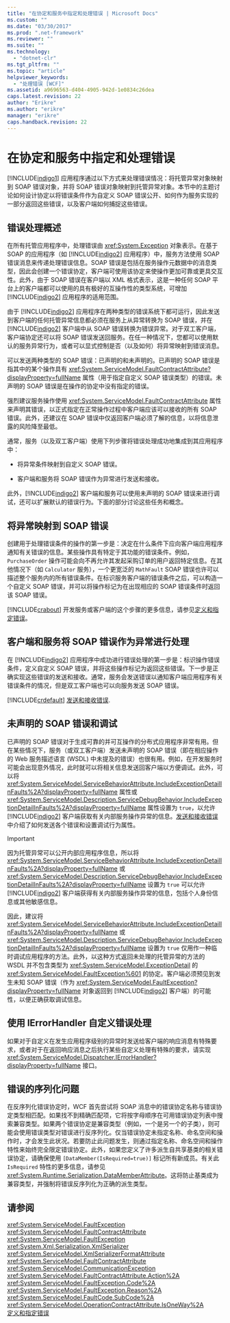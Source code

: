 ```yaml
---
title: "在协定和服务中指定和处理错误 | Microsoft Docs"
ms.custom: ""
ms.date: "03/30/2017"
ms.prod: ".net-framework"
ms.reviewer: ""
ms.suite: ""
ms.technology: 
  - "dotnet-clr"
ms.tgt_pltfrm: ""
ms.topic: "article"
helpviewer_keywords: 
  - "处理错误 [WCF]"
ms.assetid: a9696563-d404-4905-942d-1e0834c26dea
caps.latest.revision: 22
author: "Erikre"
ms.author: "erikre"
manager: "erikre"
caps.handback.revision: 22
---
```

# 在协定和服务中指定和处理错误
[!INCLUDE[indigo1](../../../includes/indigo1-md.md)] 应用程序通过以下方式来处理错误情况：将托管异常对象映射到 SOAP 错误对象，并将 SOAP 错误对象映射到托管异常对象。本节中的主题讨论如何设计协定以将错误条件作为自定义 SOAP 错误公开、如何作为服务实现的一部分返回这些错误，以及客户端如何捕捉这些错误。  
  
## 错误处理概述  
 在所有托管应用程序中，处理错误由 <xref:System.Exception> 对象表示。在基于 SOAP 的应用程序（如 [!INCLUDE[indigo2](../../../includes/indigo2-md.md)] 应用程序）中，服务方法使用 SOAP 错误消息来传递处理错误信息。SOAP 错误是包括在服务操作元数据中的消息类型，因此会创建一个错误协定，客户端可使用该协定来使操作更加可靠或更具交互性。此外，由于 SOAP 错误在客户端以 XML 格式表示，这是一种任何 SOAP 平台上的客户端都可以使用的具有极好的互操作性的类型系统，可增加 [!INCLUDE[indigo2](../../../includes/indigo2-md.md)] 应用程序的适用范围。  
  
 由于 [!INCLUDE[indigo2](../../../includes/indigo2-md.md)] 应用程序在两种类型的错误系统下都可运行，因此发送到客户端的任何托管异常信息都必须在服务上从异常转换为 SOAP 错误，并在 [!INCLUDE[indigo2](../../../includes/indigo2-md.md)] 客户端中从 SOAP 错误转换为错误异常。对于双工客户端，客户端协定还可以将 SOAP 错误发送回服务。在任一种情况下，您都可以使用默认的服务异常行为，或者可以显式控制是否（以及如何）将异常映射到错误消息。  
  
 可以发送两种类型的 SOAP 错误：已声明的和未声明的。已声明的 SOAP 错误是指其中的某个操作具有 <xref:System.ServiceModel.FaultContractAttribute?displayProperty=fullName> 属性（用于指定自定义 SOAP 错误类型）的错误。未声明的 SOAP 错误是在操作的协定中没有指定的错误。  
  
 强烈建议服务操作使用 <xref:System.ServiceModel.FaultContractAttribute> 属性来声明其错误，以正式指定在正常操作过程中客户端应该可以接收的所有 SOAP 错误。此外，还建议在 SOAP 错误中仅返回客户端必须了解的信息，以将信息泄露的风险降至最低。  
  
 通常，服务（以及双工客户端）使用下列步骤将错误处理成功地集成到其应用程序中：  
  
-   将异常条件映射到自定义 SOAP 错误。  
  
-   客户端和服务将 SOAP 错误作为异常进行发送和接收。  
  
 此外，[!INCLUDE[indigo2](../../../includes/indigo2-md.md)] 客户端和服务可以使用未声明的 SOAP 错误来进行调试，还可以扩展默认的错误行为。下面的部分讨论这些任务和概念。  
  
## 将异常映射到 SOAP 错误  
 创建用于处理错误条件的操作的第一步是：决定在什么条件下应向客户端应用程序通知有关错误的信息。某些操作具有特定于其功能的错误条件。例如，`PurchaseOrder` 操作可能会向不再允许其发起采购订单的用户返回特定信息。在其他情况下（如 `Calculator` 服务），一个更宽泛的 `MathFault` SOAP 错误也许可以描述整个服务内的所有错误条件。在标识服务客户端的错误条件之后，可以构造一个自定义 SOAP 错误，并可以将操作标记为在出现相应的 SOAP 错误条件时返回该 SOAP 错误。  
  
 [!INCLUDE[crabout](../../../includes/crabout-md.md)] 开发服务或客户端的这个步骤的更多信息，请参见[定义和指定错误](../../../docs/framework/wcf/defining-and-specifying-faults.md)。  
  
## 客户端和服务将 SOAP 错误作为异常进行处理  
 在 [!INCLUDE[indigo2](../../../includes/indigo2-md.md)] 应用程序中成功进行错误处理的第一步是：标识操作错误条件，定义自定义 SOAP 错误，并将这些操作标记为返回这些错误。下一步是正确实现这些错误的发送和接收。通常，服务会发送错误以通知客户端应用程序有关错误条件的情况，但是双工客户端也可以向服务发送 SOAP 错误。  
  
 [!INCLUDE[crdefault](../../../includes/crdefault-md.md)] [发送和接收错误](../../../docs/framework/wcf/sending-and-receiving-faults.md).  
  
## 未声明的 SOAP 错误和调试  
 已声明的 SOAP 错误对于生成可靠的并可互操作的分布式应用程序非常有用。但在某些情况下，服务（或双工客户端）发送未声明的 SOAP 错误（即在相应操作的 Web 服务描述语言 \(WSDL\) 中未提及的错误）也很有用。例如，在开发服务时可能会出现意外情况，此时就可以将相关信息发送回客户端以方便调试。此外，可以将 <xref:System.ServiceModel.ServiceBehaviorAttribute.IncludeExceptionDetailInFaults%2A?displayProperty=fullName> 属性或 <xref:System.ServiceModel.Description.ServiceDebugBehavior.IncludeExceptionDetailInFaults%2A?displayProperty=fullName> 属性设置为 `true`，以允许 [!INCLUDE[indigo2](../../../includes/indigo2-md.md)] 客户端获取有关内部服务操作异常的信息。[发送和接收错误](../../../docs/framework/wcf/sending-and-receiving-faults.md)中介绍了如何发送各个错误和设置调试行为属性。  
  
> [!IMPORTANT]
>  因为托管异常可以公开内部应用程序信息，所以将 <xref:System.ServiceModel.ServiceBehaviorAttribute.IncludeExceptionDetailInFaults%2A?displayProperty=fullName> 或 <xref:System.ServiceModel.Description.ServiceDebugBehavior.IncludeExceptionDetailInFaults%2A?displayProperty=fullName> 设置为 `true` 可以允许 [!INCLUDE[indigo2](../../../includes/indigo2-md.md)] 客户端获得有关内部服务操作异常的信息，包括个人身份信息或其他敏感信息。  
>   
>  因此，建议将 <xref:System.ServiceModel.ServiceBehaviorAttribute.IncludeExceptionDetailInFaults%2A?displayProperty=fullName> 或 <xref:System.ServiceModel.Description.ServiceDebugBehavior.IncludeExceptionDetailInFaults%2A?displayProperty=fullName> 设置为 `true` 仅用作一种临时调试应用程序的方法。此外，以这种方式返回未处理的托管异常的方法的 WSDL 并不包含类型为 <xref:System.ServiceModel.ExceptionDetail> 的 <xref:System.ServiceModel.FaultException%601> 的协定。客户端必须预见到发生未知 SOAP 错误（作为 <xref:System.ServiceModel.FaultException?displayProperty=fullName> 对象返回到 [!INCLUDE[indigo2](../../../includes/indigo2-md.md)] 客户端）的可能性，以便正确获取调试信息。  
  
## 使用 IErrorHandler 自定义错误处理  
 如果对于自定义在发生应用程序级别的异常时发送给客户端的响应消息有特殊要求，或者对于在返回响应消息之后执行某些自定义处理有特殊的要求，请实现 <xref:System.ServiceModel.Dispatcher.IErrorHandler?displayProperty=fullName> 接口。  
  
## 错误的序列化问题  
 在反序列化错误协定时，WCF 首先尝试将 SOAP 消息中的错误协定名称与错误协定类型相匹配。如果找不到精确匹配项，它将按字母顺序在可用错误协定列表中搜索兼容类型。如果两个错误协定是兼容类型（例如，一个是另一个的子类），则可能会使用错误类型对错误进行反序列化。仅当错误协定未指定名称、命名空间和操作时，才会发生此状况。若要防止此问题发生，则通过指定名称、命名空间和操作特性来始终完全限定错误协定。此外，如果您定义了许多派生自共享基类的相关错误协定，请确保使用 `[DataMember(IsRequired=true)]` 标记所有新成员。有关此 `IsRequired` 特性的更多信息，请参见 <xref:System.Runtime.Serialization.DataMemberAttribute>。这将防止基类成为兼容类型，并强制将错误反序列化为正确的派生类型。  
  
## 请参阅  
 <xref:System.ServiceModel.FaultException>   
 <xref:System.ServiceModel.FaultContractAttribute>   
 <xref:System.ServiceModel.FaultException>   
 <xref:System.Xml.Serialization.XmlSerializer>   
 <xref:System.ServiceModel.XmlSerializerFormatAttribute>   
 <xref:System.ServiceModel.FaultContractAttribute>   
 <xref:System.ServiceModel.CommunicationException>   
 <xref:System.ServiceModel.FaultContractAttribute.Action%2A>   
 <xref:System.ServiceModel.FaultException.Code%2A>   
 <xref:System.ServiceModel.FaultException.Reason%2A>   
 <xref:System.ServiceModel.FaultCode.SubCode%2A>   
 <xref:System.ServiceModel.OperationContractAttribute.IsOneWay%2A>   
 [定义和指定错误](../../../docs/framework/wcf/defining-and-specifying-faults.md)